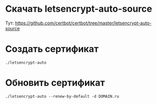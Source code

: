# Скачать letsencrypt-auto-source
Тут: https://github.com/certbot/certbot/tree/master/letsencrypt-auto-source

# Создать сертификат
`./letsencrypt-auto `

# Обновить сертификат
`./letsencrypt-auto --renew-by-default -d DOMAIN.ru`
